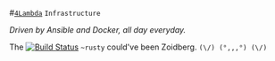 #[`4Lambda`](http://www.4lambda.io) `Infrastructure`


*Driven by Ansible and Docker, all day everyday.*


The [![Build Status](https://travis-ci.org/rustydb/4l-infra.svg?branch=master)](https://travis-ci.org/rustydb/4l-infra) 
`~rusty` could've been Zoidberg. `(\/) (°,,,°) (\/)` 
